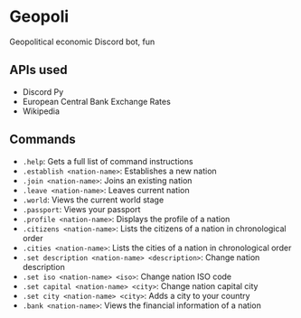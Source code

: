 # Geopoli
Geopolitical economic Discord bot, fun

## APIs used
 * Discord Py
 * European Central Bank Exchange Rates
 * Wikipedia

## Commands
 * `.help`: Gets a full list of command instructions
 * `.establish <nation-name>`: Establishes a new nation
 * `.join <nation-name>`: Joins an existing nation
 * `.leave <nation-name>`: Leaves current nation
 * `.world`: Views the current world stage
 * `.passport`: Views your passport
 * `.profile <nation-name>`: Displays the profile of a nation
 * `.citizens <nation-name>`: Lists the citizens of a nation in chronological order
 * `.cities <nation-name>`: Lists the cities of a nation in chronological order
 * `.set description <nation-name> <description>`: Change nation description
 * `.set iso <nation-name> <iso>`: Change nation ISO code
 * `.set capital <nation-name> <city>`: Change nation capital city
 * `.set city <nation-name> <city>`: Adds a city to your country
 * `.bank <nation-name>`: Views the financial information of a nation